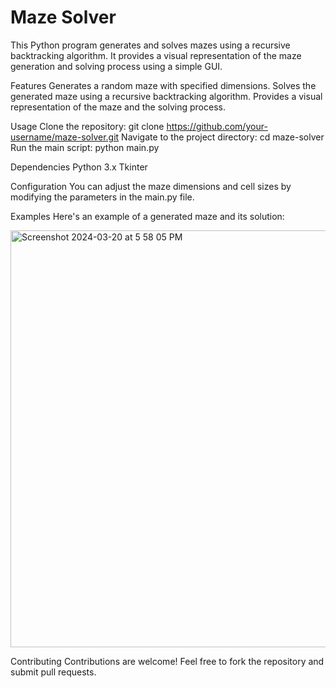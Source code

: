 <h1> Maze Solver </h1> 

This Python program generates and solves mazes using a recursive backtracking algorithm. It provides a visual representation of the maze generation and solving process using a simple GUI.

Features
  Generates a random maze with specified dimensions.
  Solves the generated maze using a recursive backtracking algorithm.
  Provides a visual representation of the maze and the solving process.
  
Usage
  Clone the repository: git clone https://github.com/your-username/maze-solver.git
  Navigate to the project directory: cd maze-solver
  Run the main script: python main.py
  
Dependencies
  Python 3.x
  Tkinter
  
Configuration
  You can adjust the maze dimensions and cell sizes by modifying the parameters in the main.py file.

Examples
  Here's an example of a generated maze and its solution:
  
<img width="667" alt="Screenshot 2024-03-20 at 5 58 05 PM" src="https://github.com/atranv/maze-solver/assets/38709988/36c1e051-19d0-489c-821e-56ed425e5a00">



Contributing
  Contributions are welcome! Feel free to fork the repository and submit pull requests.
